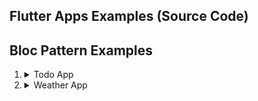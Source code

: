 ## Flutter Apps Examples (Source Code)
## Bloc Pattern Examples
1. <details> 
    <summary>Todo App</summary>

    1. [Cubit + StreamSubscription](https://github.com/MySelfMukund/flutter_weatherapp_cubit_streamsubscription)  
    2. Cubit + Bloc BlocListener  
    3. Bloc + StreamSubscription  
    4. Bloc + Bloc BlocListener

   </details>

2. <details> 
    <summary>Weather App</summary>

    1. [Cubit + StreamSubscription](https://github.com/MySelfMukund/flutter_weatherapp_cubit_streamsubscription)  
    2. Cubit + Bloc BlocListener  
    3. Bloc + StreamSubscription  
    4. Bloc + Bloc BlocListener

   </details>
